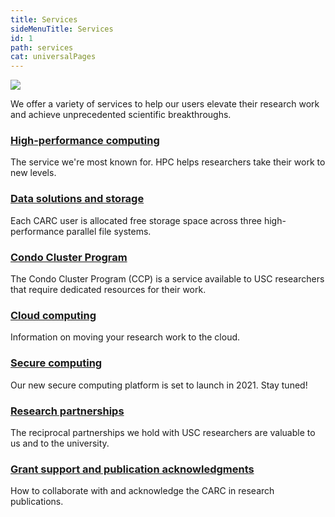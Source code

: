 ```yaml
---
title: Services
sideMenuTitle: Services
id: 1
path: services
cat: universalPages
---
```


<img src="/images/slider-image-3-small.jpg">

We offer a variety of services to help our users elevate their research work and achieve unprecedented scientific breakthroughs.

### [High-performance computing](/services/hpc)

The service we're most known for. HPC helps researchers take their work to new levels.

### [Data solutions and storage](/services/data-solutions)

Each CARC user is allocated free storage space across three high-performance parallel file systems.

### [Condo Cluster Program](/services/condo-cluster-program)

The Condo Cluster Program (CCP) is a service available to USC researchers that require dedicated resources for their work. 

### [Cloud computing](/services/cloud-computing)

Information on moving your research work to the cloud.

### [Secure computing](/services/secure-computing)

Our new secure computing platform is set to launch in 2021. Stay tuned!

### [Research partnerships](/services/research-partnerships)

The reciprocal partnerships we hold with USC researchers are valuable to us and to the university.

### [Grant support and publication acknowledgments](/services/grant-support)

How to collaborate with and acknowledge the CARC in research publications.